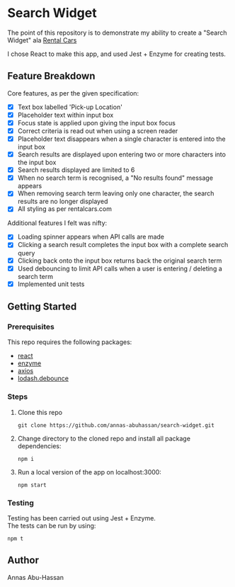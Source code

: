 # Search Widget

The point of this repository is to demonstrate my ability to create a "Search Widget" ala [Rental Cars](www.rentalcars.com)

I chose React to make this app, and used Jest + Enzyme for creating tests.  

## Feature Breakdown

Core features, as per the given specification:

- [x] Text box labelled 'Pick-up Location'
- [x] Placeholder text within input box
- [x] Focus state is applied upon giving the input box focus
- [x] Correct criteria is read out when using a screen reader
- [x] Placeholder text disappears when a single character is entered into the input box
- [x] Search results are displayed upon entering two or more characters into the input box
- [x] Search results displayed are limited to 6
- [x] When no search term is recognised, a "No results found" message appears
- [x] When removing search term leaving only one character, the search results are no longer displayed
- [x] All styling as per rentalcars.com

Additional features I felt was nifty:

- [x] Loading spinner appears when API calls are made
- [x] Clicking a search result completes the input box with a complete search query
- [x] Clicking back onto the input box returns back the original search term
- [x] Used debouncing to limit API calls when a user is entering / deleting a search term
- [x] Implemented unit tests

## Getting Started

### Prerequisites

This repo requires the following packages:

- [react](https://www.npmjs.com/package/react)
- [enzyme](https://www.npmjs.com/package/enzyme)
- [axios](https://www.npmjs.com/package/axios)
- [lodash.debounce](https://www.npmjs.com/package/lodash.debounce)

### Steps

1. Clone this repo

   ```
   git clone https://github.com/annas-abuhassan/search-widget.git
   ```

2. Change directory to the cloned repo and install all package dependencies:

   ```
   npm i
   ```

3. Run a local version of the app on localhost:3000:

   ```
   npm start
   ```

### Testing

Testing has been carried out using Jest + Enzyme.  
The tests can be run by using:

```
npm t
```

## Author

Annas Abu-Hassan
